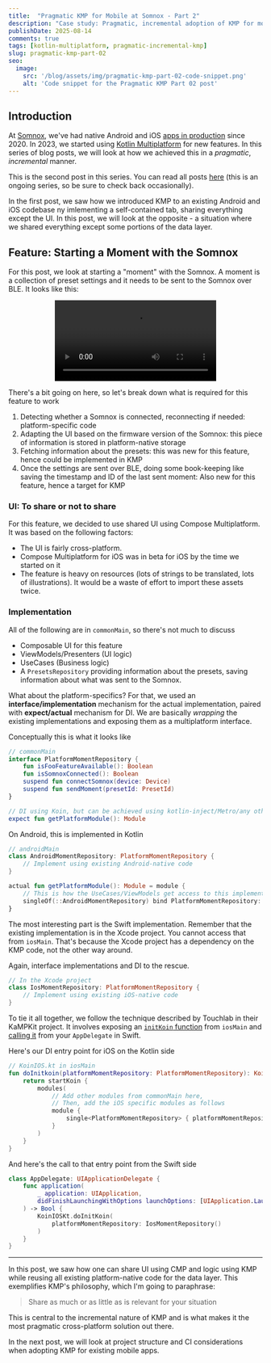 ```yaml
---
title:  "Pragmatic KMP for Mobile at Somnox - Part 2"
description: "Case study: Pragmatic, incremental adoption of KMP for mobile at Somnox. Part 2: Sharing UI while retaining platform-specific data layers"
publishDate: 2025-08-14
comments: true
tags: [kotlin-multiplatform, pragmatic-incremental-kmp]
slug: pragmatic-kmp-part-02
seo:
  image:
    src: '/blog/assets/img/pragmatic-kmp-part-02-code-snippet.png'
    alt: 'Code snippet for the Pragmatic KMP Part 02 post'
---
```


## Introduction

At [Somnox](https://somnox.com/), we've had native Android and iOS [apps in production](https://somnox.com/app/) since 2020. In 2023, we started using [Kotlin Multiplatform](https://www.jetbrains.com/kotlin-multiplatform/) for new features. In this series of blog posts, we will look at how we achieved this in a _pragmatic_, _incremental_ manner. 

This is the second post in this series. You can read all posts [here](/tags/pragmatic-incremental-kmp) (this is an ongoing series, so be sure to check back occasionally).

In the first post, we saw how we introduced KMP to an existing Android and iOS codebase ny imlementing a self-contained tab, sharing everything except the UI. In this post, we will look at the opposite - a situation where we shared everything except some portions of the data layer.

## Feature: Starting a Moment with the Somnox

For this post, we look at starting a "moment" with the Somnox. A moment is a collection of preset settings and it needs to be sent to the Somnox over BLE. It looks like this:

<video src="/blog/assets/video/somnox-moments-feature.webm" alt="Screenshot of the Somnox moment feature" width="320" controls style="display: block; margin: auto;"></video>

There's a bit going on here, so let's break down what is required for this feature to work
1. Detecting whether a Somnox is connected, reconnecting if needed: platform-specific code
2. Adapting the UI based on the firmware version of the Somnox: this piece of information is stored in platform-native storage
3. Fetching information about the presets: this was new for this feature, hence could be implemented in KMP
4. Once the settings are sent over BLE, doing some book-keeping like saving the timestamp and ID of the last sent moment: Also new for this feature, hence a target for KMP

### UI: To share or not to share

For this feature, we decided to use shared UI using Compose Multiplatform. It was based on the following factors:
- The UI is fairly cross-platform. 
- Compose Multiplatform for iOS was in beta for iOS by the time we started on it
- The feature is heavy on resources (lots of strings to be translated, lots of illustrations). It would be a waste of effort to import these assets twice.

### Implementation

All of the following are in `commonMain`, so there's not much to discuss
- Composable UI for this feature
- ViewModels/Presenters (UI logic)
- UseCases (Business logic)
- A `PresetsRepository` providing information about the presets, saving information about what was sent to the Somnox.

What about the platform-specifics? For that, we used an **interface/implementation** mechanism for the actual implementation, paired with **expect/actual** mechanism for DI. We are basically _wrapping_ the existing implementations and exposing them as a multiplatform interface.

Conceptually this is what it looks like
```kotlin
// commonMain
interface PlatformMomentRepository {
    fun isFooFeatureAvailable(): Boolean
    fun isSomnoxConnected(): Boolean
    suspend fun connectSomnox(device: Device)
    suspend fun sendMoment(presetId: PresetId)
}

// DI using Koin, but can be achieved using kotlin-inject/Metro/any other DI
expect fun getPlatformModule(): Module
```

On Android,  this is implemented in Kotlin
```kotlin
// androidMain
class AndroidMomentRepository: PlatformMomentRepository {
    // Implement using existing Android-native code
}

actual fun getPlatformModule(): Module = module {
    // This is how the UseCases/ViewModels get access to this implementation
    singleOf(::AndroidMomentRepository) bind PlatformMomentRepository::class 
}
```

The most interesting part is the Swift implementation. Remember that the existing implementation is in the Xcode project. You cannot access that from `iosMain`. That's because the Xcode project has a dependency on the KMP code, not the other way around.

Again, interface implementations and DI to the rescue.
```swift
// In the Xcode project
class IosMomentRepository: PlatformMomentRepository {
    // Implement using existing iOS-native code
}
```

To tie it all together, we follow the technique described by Touchlab in their KaMPKit project. It involves exposing an [`initKoin` function](https://github.com/touchlab/KaMPKit/blob/f8cfe225d64f36ead55bb9a2db6e74a28435226f/shared/src/iosMain/kotlin/co/touchlab/kampkit/KoinIOS.kt) from `iosMain` and [calling it](https://github.com/touchlab/KaMPKit/blob/f8cfe225d64f36ead55bb9a2db6e74a28435226f/ios/KaMPKitiOS/Koin.swift) from your `AppDelegate` in Swift.

Here's our DI entry point for iOS on the Kotlin side

```kotlin
// KoinIOS.kt in iosMain
fun doInitkoin(platformMomentRepository: PlatformMomentRepository): KoinApplication {
    return startKoin {
        modules(
            // Add other modules from commonMain here,
            // Then, add the iOS specific modules as follows
            module {
                single<PlatformMomentRepository> { platformMomentRepository }
            }
        )
    }
}
```

And here's the call to that entry point from the Swift side
```swift
class AppDelegate: UIApplicationDelegate {
    func application(
        _ application: UIApplication, 
        didFinishLaunchingWithOptions launchOptions: [UIApplication.LaunchOptionsKey: Any]?
    ) -> Bool {
        KoinIOSKt.doInitKoin(
            platformMomentRepository: IosMomentRepository()
        )
    }
}
```

----
In this post, we saw how one can share UI using CMP and logic using KMP while reusing all existing platform-native code for the data layer. This exemplifies KMP's philosophy, which I'm going to paraphrase:
> Share as much or as little as is relevant for your situation

This is central to the incremental nature of KMP and is what makes it the most pragmatic cross-platform solution out there.

In the next post, we will look at project structure and CI considerations when adopting KMP for existing mobile apps.
